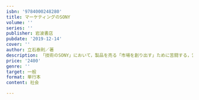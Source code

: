 ```yaml
---
isbn: '9784000248280'
title: マーケティングのSONY
volume: ''
series: ''
publisher: 岩波書店
pubdate: '2019-12-14'
cover: ''
author: 立石泰則／著
description: 「技術のSONY」において，製品を売る「市場を創り出す」ために苦闘する，営業部門の挑戦を描く．
price: '2400'
genre: ''
target: 一般
format: 単行本
content: 社会

---
```

